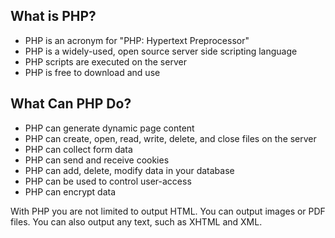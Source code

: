 ## What is PHP?
- PHP is an acronym for "PHP: Hypertext Preprocessor"
- PHP is a widely-used, open source server side scripting language
- PHP scripts are executed on the server
- PHP is free to download and use
## What Can PHP Do?
- PHP can generate dynamic page content
- PHP can create, open, read, write, delete, and close files on the server
- PHP can collect form data
- PHP can send and receive cookies
- PHP can add, delete, modify data in your database
- PHP can be used to control user-access
- PHP can encrypt data

With PHP you are not limited to output HTML. You can output images or PDF files. You can also output any text, such as XHTML and XML.